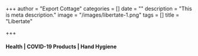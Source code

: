 +++
author = "Export Cottage"
categories = []
date = ""
description = "This is meta description."
image = "/images/libertate-1.png"
tags = []
title = "Libertate"

+++
#### Health | COVID-19 Products | Hand Hygiene